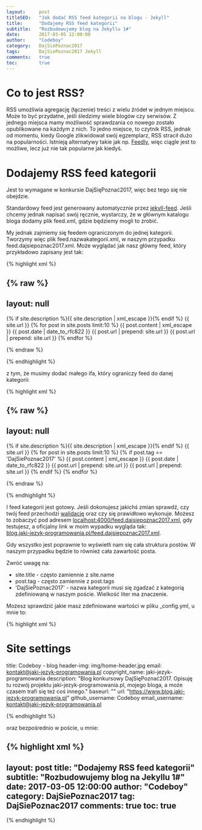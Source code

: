 ```yaml
---
layout:     post
titleSEO:   "Jak dodać RSS feed kategorii na blogu - Jekyll"
title:      "Dodajemy RSS feed kategorii"
subtitle:   "Rozbudowujemy blog na Jekyllu 1#"
date:       2017-03-05 12:00:00
author:     "Codeboy"
category:   DajSiePoznac2017
tags:       DajSiePoznac2017 Jekyll
comments:   true
toc:        true
---
```


# Co to jest RSS?

RSS umożliwia agregację (łączenie) treści z wielu źródeł w jednym miejscu. Może to być przydatne, jeśli śledzimy wiele blogów czy serwisów. Z jednego miejsca mamy możliwość sprawdzania co nowego zostało opublikowane na każdym z nich. To jedno miejsce, to czytnik RSS, jednak od momentu, kiedy Google zlikwidował swój egzemplarz, RSS stracił dużo na popularności. Istnieją alternatywy takie jak np. [Feedly](https://feedly.com/i/welcome), więc ciągle jest to możliwe, lecz już nie tak popularne jak kiedyś.

# Dodajemy RSS feed kategorii

Jest to wymagane w konkursie DajSięPoznać2017, więc bez tego się nie obejdzie.

Standardowy feed jest generowany automatycznie przez [jekyll-feed](http://jekyll.tips/jekyll-casts/rss-feed/). Jeśli chcemy jednak napisać swój ręcznie, wystarczy, że w głównym katalogu bloga dodamy plik <span class="file">feed.xml</span>, gdzie będziemy mogli to zrobić.

My jednak zajmiemy się feedem ograniczonym do jednej kategorii. Tworzymy więc plik <span class="file">feed.nazwakategorii.xml</span>, w naszym przypadku <span class="file">feed.dajsiepoznac2017.xml</span>. Może wyglądać jak nasz główny feed, który przykładowo zapisany jest tak:

{% highlight xml %}

{% raw %}
---
layout: null
---
<?xml version="1.0" encoding="utf-8"?>
<rss version="2.0" xmlns:atom="http://www.w3.org/2005/Atom">
  <channel>
    <atom:link href="{{ site.url }}/{{ page.path }}" rel="self" type="application/rss+xml" />
    <title>{{ site.title | xml_escape }}</title>
  <description>{% if site.description %}{{ site.description | xml_escape }}{% endif %}</description>  
    <link>{{ site.url }}</link>
    {% for post in site.posts limit:10 %}
        <item>
          <title>{{ post.title | xml_escape }}</title>
          <description>{{ post.content | xml_escape }}</description>
          <pubDate>{{ post.date | date_to_rfc822 }}</pubDate>
          <link>{{ post.url | prepend: site.url }}</link>
          <guid isPermaLink="true">{{ post.url | prepend: site.url }}</guid>
        </item>
    {% endfor %}
  </channel>
</rss>

{% endraw %}

{% endhighlight %}

z tym, że musimy dodać małego ifa, który ograniczy feed do danej kategorii:

{% highlight xml %}

{% raw %}
---
layout: null
---
<?xml version="1.0" encoding="utf-8"?>
<rss version="2.0" xmlns:atom="http://www.w3.org/2005/Atom">
  <channel>
    <atom:link href="{{ site.url }}/{{ page.path }}" rel="self" type="application/rss+xml" />
    <title>{{ site.title | xml_escape }}</title>
  <description>{% if site.description %}{{ site.description | xml_escape }}{% endif %}</description>  
    <link>{{ site.url }}</link>
    {% for post in site.posts limit:10 %}
      {% if post.tag == 'DajSiePoznac2017' %}
        <item>
          <title>{{ post.title | xml_escape }}</title>
          <description>{{ post.content | xml_escape }}</description>
          <pubDate>{{ post.date | date_to_rfc822 }}</pubDate>
          <link>{{ post.url | prepend: site.url }}</link>
          <guid isPermaLink="true">{{ post.url | prepend: site.url }}</guid>
        </item>
        {% endif %}
    {% endfor %}
  </channel>
</rss>

{% endraw %}

{% endhighlight %}

I feed kategorii jest gotowy. Jeśli dokonujesz jakichś zmian sprawdź, czy twój feed przechodzi [walidację](https://validator.w3.org/feed/) oraz czy się prawidłowo wykonuje. Możesz to zobaczyć pod adresem [localhost:4000/feed.dajsiepoznac2017.xml](http://localhost:4000/feed.dajsiepoznac2017.xml), gdy testujesz, a oficjalny link w moim wypadku wygląda tak:  
[blog.jaki-jezyk-programowania.pl/feed.dajsiepoznac2017.xml](https://blog.jaki-jezyk-programowania.pl/feed.dajsiepoznac2017.xml).

Gdy wszystko jest poprawnie to wyświetli nam się cała struktura postów. W naszym przypadku będzie to również cała zawartość posta.

Zwróć uwagę na:
* site.title - często zamiennie z site.name
* post.tag - często zamiennie z post.tags
* 'DajSiePoznac2017' - nazwa kategorii musi się zgadzać z kategorią zdefiniowaną w naszym poście. Wielkość liter ma znaczenie.

Możesz sprawdzić jakie masz zdefiniowane wartości w pliku <span class="file">_config.yml</span>, u mnie to:

{% highlight xml %}

# Site settings
title: Codeboy - blog
header-img: img/home-header.jpg
email: kontakt@jaki-jezyk-programowania.pl
copyright_name: jaki-jezyk-programowania
description: "Blog konkursowy DajSięPoznać2017. Opisuję tu rozwój projektu jaki-jezyk-programowania.pl, mojego bloga, a może czasem trafi się też coś innego."
baseurl: ""
url: "https://www.blog.jaki-jezyk-programowania.pl"
github_username:  Codeboy
email_username:  kontakt@jaki-jezyk-programowania.pl

{% endhighlight %}

oraz bezpośrednio w poście, u mnie:

{% highlight xml %}
---
layout:     post
title:      "Dodajemy RSS feed kategorii"
subtitle:   "Rozbudowujemy blog na Jekyllu 1#"
date:       2017-03-05 12:00:00
author:     "Codeboy"
category:   DajSiePoznac2017
tag: DajSiePoznac2017
comments:   true
toc:        true
---
{% endhighlight %}


